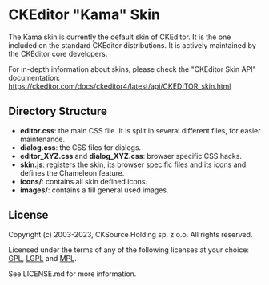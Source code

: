 ﻿CKEditor "Kama" Skin
====================

The Kama skin is currently the default skin of CKEditor. It is the one included on the standard CKEditor distributions. It is actively maintained by the CKEditor core developers.

For in-depth information about skins, please check the "CKEditor Skin API" documentation:
https://ckeditor.com/docs/ckeditor4/latest/api/CKEDITOR_skin.html

Directory Structure
-------------------

- **editor.css**: the main CSS file. It is split in several different files, for easier maintenance.
- **dialog.css**: the CSS files for dialogs.
- **editor_XYZ.css** and **dialog_XYZ.css**: browser specific CSS hacks.
- **skin.js**: registers the skin, its browser specific files and its icons and defines the Chameleon feature.
- **icons/**: contains all skin defined icons.
- **images/**: contains a fill general used images.

License
-------

Copyright (c) 2003-2023, CKSource Holding sp. z o.o. All rights reserved.

Licensed under the terms of any of the following licenses at your choice: [GPL](https://www.gnu.org/licenses/gpl.html), [LGPL](https://www.gnu.org/licenses/lgpl.html) and [MPL](https://www.mozilla.org/MPL/MPL-1.1.html).

See LICENSE.md for more information.
